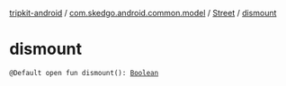 [tripkit-android](../../index.md) / [com.skedgo.android.common.model](../index.md) / [Street](index.md) / [dismount](./dismount.md)

# dismount

`@Default open fun dismount(): `[`Boolean`](https://kotlinlang.org/api/latest/jvm/stdlib/kotlin/-boolean/index.html)